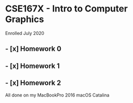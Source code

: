 # CSE167X - Intro to Computer Graphics 

Enrolled July 2020

## - [x] Homework 0
## - [x] Homework 1
## - [x] Homework 2

All done on my MacBookPro 2016 macOS Catalina
